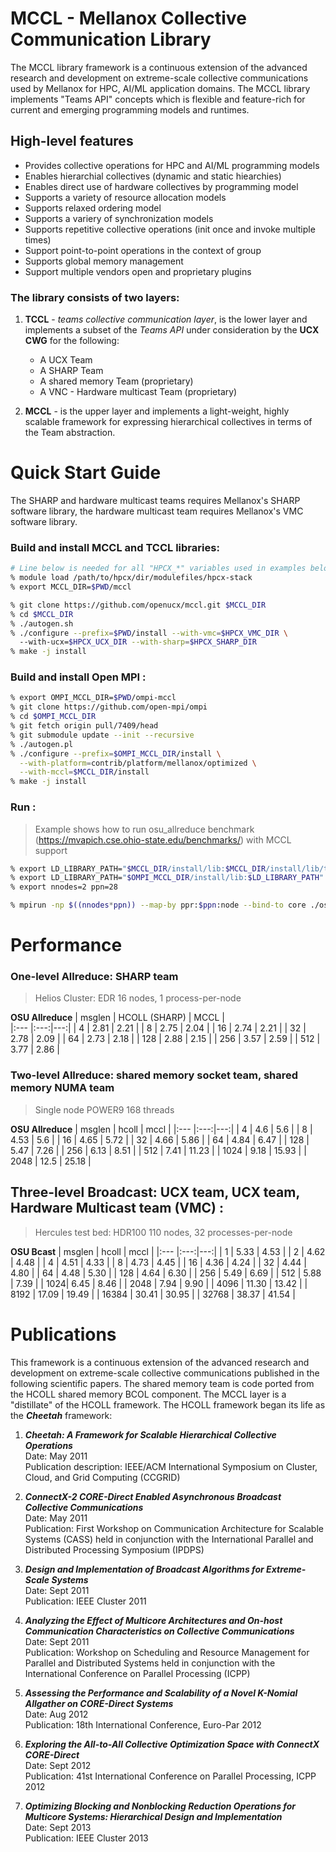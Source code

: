 # MCCL - Mellanox Collective Communication Library

The MCCL library framework is a continuous extension of the advanced research and development on extreme-scale collective communications used by Mellanox for HPC, AI/ML application domains. The MCCL library implements "Teams API" concepts which is flexible and feature-rich for current and emerging programming models and runtimes. 

## High-level features

* Provides collective operations for HPC and AI/ML programming models
* Enables hierarchial collectives (dynamic and static hiearchies)
* Enables direct use of hardware collectives by programming model
* Supports a variety of resource allocation models
* Supports relaxed ordering model
* Supports a variery of synchronization models
* Supports repetitive collective operations (init once and invoke multiple times)
* Support point-to-point operations in the context of group
* Supports global memory management
* Support multiple vendors open and proprietary plugins

### The library consists of two layers: 

1. **TCCL** - *teams collective communication layer*, is the lower layer and implements a subset of the *Teams API* under consideration by the **UCX CWG** for the following:
   * A UCX Team 
   * A SHARP Team
   * A shared memory Team (proprietary)
   * A VNC - Hardware multicast Team (proprietary)

2. **MCCL** - is the upper layer and implements a light-weight, highly scalable framework for expressing hierarchical collectives in terms of the Team abstraction.
   
# Quick Start Guide

The SHARP and hardware multicast teams requires Mellanox's SHARP software library, the hardware multicast team requires Mellanox's VMC software library.

   ### Build and install MCCL and TCCL libraries:

``` bash
# Line below is needed for all "HPCX_*" variables used in examples below
% module load /path/to/hpcx/dir/modulefiles/hpcx-stack
% export MCCL_DIR=$PWD/mccl

% git clone https://github.com/openucx/mccl.git $MCCL_DIR
% cd $MCCL_DIR
% ./autogen.sh
% ./configure --prefix=$PWD/install --with-vmc=$HPCX_VMC_DIR \ 
  --with-ucx=$HPCX_UCX_DIR --with-sharp=$HPCX_SHARP_DIR
% make -j install
```

   ### Build and install Open MPI :

``` bash
% export OMPI_MCCL_DIR=$PWD/ompi-mccl
% git clone https://github.com/open-mpi/ompi
% cd $OMPI_MCCL_DIR
% git fetch origin pull/7409/head
% git submodule update --init --recursive
% ./autogen.pl
% ./configure --prefix=$OMPI_MCCL_DIR/install \
  --with-platform=contrib/platform/mellanox/optimized \
  --with-mccl=$MCCL_DIR/install
% make -j install
```
 
   ### Run :

>Example shows how to run osu_allreduce benchmark (https://mvapich.cse.ohio-state.edu/benchmarks/) with MCCL support
``` bash
% export LD_LIBRARY_PATH="$MCCL_DIR/install/lib:$MCCL_DIR/install/lib/tccl"
% export LD_LIBRARY_PATH="$OMPI_MCCL_DIR/install/lib:$LD_LIBRARY_PATH"
% export nnodes=2 ppn=28

% mpirun -np $((nnodes*ppn)) --map-by ppr:$ppn:node --bind-to core ./osu_allreduce -f
```

# Performance 

### One-level Allreduce: SHARP team  
>Helios Cluster: EDR 16 nodes, 1 process-per-node

**OSU Allreduce**
| msglen	| HCOLL (SHARP) | MCCL |	
|:--- |:---:|---:| 
| 4 |	2.81 | 2.21	|
| 8 | 2.75 | 2.04 |
| 16 | 2.74 | 2.21 |
| 32 | 2.78 | 2.09 |
| 64 | 2.73 | 2.18 |
| 128 |	2.88 | 2.15 |
| 256 |	3.57 | 2.59 |
| 512 |	3.77 | 2.86 |


### Two-level Allreduce: shared memory socket team, shared memory NUMA team 
>Single node POWER9 168 threads  

**OSU Allreduce**
| msglen | 	hcoll | mccl |
|:--- |:---:|---:| 
| 4 | 	4.6 | 5.6 |	
| 8	| 4.53 | 5.6	| 
| 16 | 4.65 |  5.72 |
| 32 |	4.66 | 5.86	|
| 64 |	4.84 | 6.47	|
| 128 |	5.47 | 7.26	|
| 256 |	6.13 | 8.51 |
| 512 |	7.41 | 11.23 |
| 1024 | 9.18 | 15.93 |
| 2048 | 12.5 | 25.18 |


## Three-level Broadcast: UCX team, UCX team, Hardware Multicast team (VMC) :
>Hercules test bed: HDR100 110 nodes, 32 processes-per-node

**OSU Bcast**
| msglen	| hcoll	| mccl |
|:--- |:---:|---:| 
| 1	  | 5.33 | 4.53 |
| 2	  | 4.62 | 4.48 |
| 4	  | 4.51 | 4.33 |
| 8	  | 4.73 | 4.45 |
| 16	| 4.36 | 4.24 |
| 32	| 4.44 | 4.80 |
| 64	| 4.48 | 5.30 |
| 128	| 4.64 | 6.30 |
| 256	| 5.49 | 6.69 |
| 512	| 5.88 | 7.39 |
| 1024| 6.45 | 8.46 |
| 2048 | 7.94 | 9.90 |
| 4096 | 11.30 | 13.42 |
| 8192 | 17.09 | 19.49 |
| 16384 | 30.41	| 30.95 |
| 32768	| 38.37 |	41.54 |




# Publications

This framework is a continuous extension of the advanced research and development on extreme-scale collective communications published in the following scientific papers. The shared memory team is code ported from the HCOLL shared memory BCOL component. The MCCL layer is a "distillate" of the HCOLL framework. The HCOLL framework began its life as the **_Cheetah_** framework:

1. **_Cheetah: A Framework for Scalable Hierarchical Collective Operations_**  
 Date: May 2011  
 Publication description: IEEE/ACM International Symposium on Cluster, Cloud, and Grid Computing (CCGRID)

2. **_ConnectX-2 CORE-Direct Enabled Asynchronous Broadcast Collective Communications_**  
 Date: May 2011      
Publication: First Workshop on Communication Architecture for Scalable Systems (CASS) held in conjunction with the International Parallel and Distributed Processing Symposium (IPDPS)

3. **_Design and Implementation of Broadcast Algorithms for Extreme-Scale Systems_**  
 Date: Sept 2011  
 Publication: IEEE Cluster 2011

4. **_Analyzing the Effect of Multicore Architectures and On-host Communication Characteristics on Collective Communications_**  
 Date: Sept 2011  
 Publication: Workshop on Scheduling and Resource Management for Parallel and Distributed Systems held in conjunction with the International Conference on Parallel Processing (ICPP)

5. **_Assessing the Performance and Scalability of a Novel K-Nomial Allgather on CORE-Direct Systems_**  
 Date: Aug 2012  
 Publication: 18th International Conference, Euro-Par 2012

6. **_Exploring the All-to-All Collective Optimization Space with ConnectX CORE-Direct_**  
 Date: Sept 2012  
 Publication: 41st International Conference on Parallel Processing, ICPP 2012

7. **_Optimizing Blocking and Nonblocking Reduction Operations for Multicore Systems: Hierarchical Design and Implementation_**  
 Date: Sept 2013  
 Publication: IEEE Cluster 2013











 

